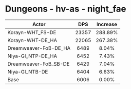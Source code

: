 # Dungeons - hv-as - night_fae
| Actor | DPS | Increase |
|---|:---:|:---:|
|Korayn-WHT_FS-DE|23357|288.89%|
|Korayn-WHT-DE_HA|22065|267.38%|
|Dreamweaver-FoB-DE_HA|6489|8.04%|
|Niya-GI_NTP-DE_HA|6452|7.43%|
|Dreamweaver-FoB_SB-DE|6429|7.04%|
|Niya-GI_NTB-DE|6404|6.63%|
|Base|6006|0.00%|

